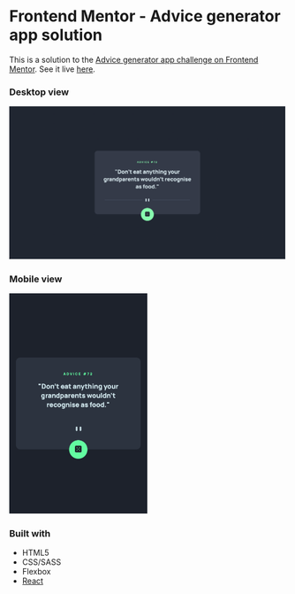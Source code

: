 # Frontend Mentor - Advice generator app solution

This is a solution to the [Advice generator app challenge on Frontend Mentor](https://www.frontendmentor.io/challenges/advice-generator-app-QdUG-13db). See it live [here]().

### Desktop view

<img src="./docs/desktop_view.png" width="500">

### Mobile view

<img src="./docs/mobile_view.png" width="250">

### Built with

- HTML5
- CSS/SASS
- Flexbox
- [React](https://reactjs.org/)
